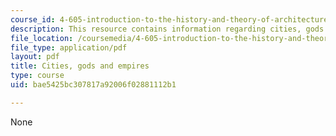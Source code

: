 ```yaml
---
course_id: 4-605-introduction-to-the-history-and-theory-of-architecture-spring-2012
description: This resource contains information regarding cities, gods and empires.
file_location: /coursemedia/4-605-introduction-to-the-history-and-theory-of-architecture-spring-2012/bae5425bc307817a92006f02881112b1_MIT4_605S12_lec05.pdf
file_type: application/pdf
layout: pdf
title: Cities, gods and empires
type: course
uid: bae5425bc307817a92006f02881112b1

---
```

None